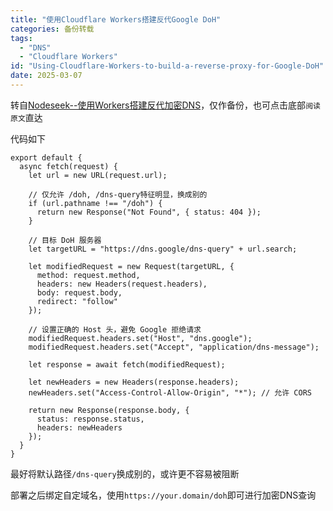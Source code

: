 ```yaml
---
title: "使用Cloudflare Workers搭建反代Google DoH"
categories: 备份转载
tags:
  - "DNS"
  - "Cloudflare Workers"
id: "Using-Cloudflare-Workers-to-build-a-reverse-proxy-for-Google-DoH"
date: 2025-03-07
---
```


转自[Nodeseek--使用Workers搭建反代加密DNS](https://www.nodeseek.com/post-282877-1)，仅作备份，也可点击底部`阅读原文`直达

代码如下
```
export default {
  async fetch(request) {
    let url = new URL(request.url);

    // 仅允许 /doh, /dns-query特征明显，换成别的
    if (url.pathname !== "/doh") {
      return new Response("Not Found", { status: 404 });
    }

    // 目标 DoH 服务器
    let targetURL = "https://dns.google/dns-query" + url.search;

    let modifiedRequest = new Request(targetURL, {
      method: request.method,
      headers: new Headers(request.headers),
      body: request.body,
      redirect: "follow"
    });

    // 设置正确的 Host 头，避免 Google 拒绝请求
    modifiedRequest.headers.set("Host", "dns.google");
    modifiedRequest.headers.set("Accept", "application/dns-message");

    let response = await fetch(modifiedRequest);

    let newHeaders = new Headers(response.headers);
    newHeaders.set("Access-Control-Allow-Origin", "*"); // 允许 CORS

    return new Response(response.body, {
      status: response.status,
      headers: newHeaders
    });
  }
}

```

最好将默认路径`/dns-query`换成别的，或许更不容易被阻断

部署之后绑定自定域名，使用`https://your.domain/doh`即可进行加密DNS查询